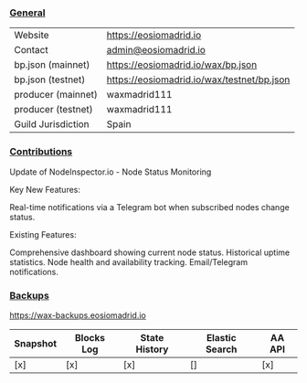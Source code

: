 ### <ins>General</ins>

|  |  |
| --- | --- |
| Website | https://eosiomadrid.io |
| Contact | admin@eosiomadrid.io |
| bp.json (mainnet) | https://eosiomadrid.io/wax/bp.json |
| bp.json (testnet) | https://eosiomadrid.io/wax/testnet/bp.json |
| producer (mainnet) | waxmadrid111 |
| producer (testnet) | waxmadrid111 |
| Guild Jurisdiction | Spain |

### <ins>Contributions</ins>

Update of NodeInspector.io - Node Status Monitoring

Key New Features:

Real-time notifications via a Telegram bot when subscribed nodes change status.

Existing Features:

Comprehensive dashboard showing current node status.
Historical uptime statistics.
Node health and availability tracking.
Email/Telegram notifications.


### <ins>Backups </ins>


https://wax-backups.eosiomadrid.io

| Snapshot | Blocks Log | State History | Elastic Search | AA API |
|--------|--------|--------|--------|--------|
| [x] | [x] | [x] | [] | [x] |
